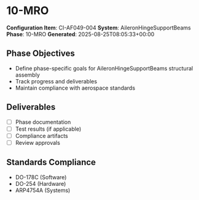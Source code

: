 # 10-MRO

**Configuration Item**: CI-AF049-004
**System**: AileronHingeSupportBeams
**Phase**: 10-MRO
**Generated**: 2025-08-25T08:05:33+00:00

## Phase Objectives
- Define phase-specific goals for AileronHingeSupportBeams structural assembly
- Track progress and deliverables
- Maintain compliance with aerospace standards

## Deliverables
- [ ] Phase documentation
- [ ] Test results (if applicable)
- [ ] Compliance artifacts
- [ ] Review approvals

## Standards Compliance
- DO-178C (Software)
- DO-254 (Hardware)
- ARP4754A (Systems)

